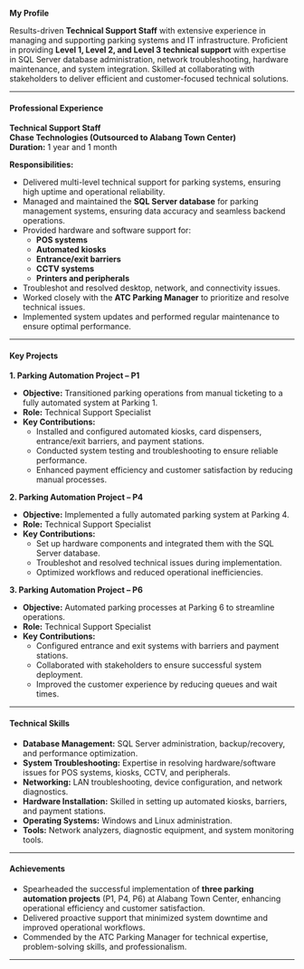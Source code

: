  **My Profile**

Results-driven **Technical Support Staff** with extensive experience in managing and supporting parking systems and IT infrastructure. Proficient in providing **Level 1, Level 2, and Level 3 technical support** with expertise in SQL Server database administration, network troubleshooting, hardware maintenance, and system integration. Skilled at collaborating with stakeholders to deliver efficient and customer-focused technical solutions.

---

#### **Professional Experience**

**Technical Support Staff**\
**Chase Technologies (Outsourced to Alabang Town Center)**\
**Duration:** 1 year and 1 month

**Responsibilities:**

- Delivered multi-level technical support for parking systems, ensuring high uptime and operational reliability.
- Managed and maintained the **SQL Server database** for parking management systems, ensuring data accuracy and seamless backend operations.
- Provided hardware and software support for:
  - **POS systems**
  - **Automated kiosks**
  - **Entrance/exit barriers**
  - **CCTV systems**
  - **Printers and peripherals**
- Troubleshot and resolved desktop, network, and connectivity issues.
- Worked closely with the **ATC Parking Manager** to prioritize and resolve technical issues.
- Implemented system updates and performed regular maintenance to ensure optimal performance.

---

#### **Key Projects**

**1. Parking Automation Project – P1**

- **Objective:** Transitioned parking operations from manual ticketing to a fully automated system at Parking 1.
- **Role:** Technical Support Specialist
- **Key Contributions:**
  - Installed and configured automated kiosks, card dispensers, entrance/exit barriers, and payment stations.
  - Conducted system testing and troubleshooting to ensure reliable performance.
  - Enhanced payment efficiency and customer satisfaction by reducing manual processes.

**2. Parking Automation Project – P4**

- **Objective:** Implemented a fully automated parking system at Parking 4.
- **Role:** Technical Support Specialist
- **Key Contributions:**
  - Set up hardware components and integrated them with the SQL Server database.
  - Troubleshot and resolved technical issues during implementation.
  - Optimized workflows and reduced operational inefficiencies.

**3. Parking Automation Project – P6**

- **Objective:** Automated parking processes at Parking 6 to streamline operations.
- **Role:** Technical Support Specialist
- **Key Contributions:**
  - Configured entrance and exit systems with barriers and payment stations.
  - Collaborated with stakeholders to ensure successful system deployment.
  - Improved the customer experience by reducing queues and wait times.

---

#### **Technical Skills**

- **Database Management:** SQL Server administration, backup/recovery, and performance optimization.
- **System Troubleshooting:** Expertise in resolving hardware/software issues for POS systems, kiosks, CCTV, and peripherals.
- **Networking:** LAN troubleshooting, device configuration, and network diagnostics.
- **Hardware Installation:** Skilled in setting up automated kiosks, barriers, and payment stations.
- **Operating Systems:** Windows and Linux administration.
- **Tools:** Network analyzers, diagnostic equipment, and system monitoring tools.

---

#### **Achievements**

- Spearheaded the successful implementation of **three parking automation projects** (P1, P4, P6) at Alabang Town Center, enhancing operational efficiency and customer satisfaction.
- Delivered proactive support that minimized system downtime and improved operational workflows.
- Commended by the ATC Parking Manager for technical expertise, problem-solving skills, and professionalism.

---



